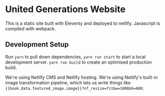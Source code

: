 # United Generations Website

This is a static site built with Eleventy and deployed to netlify. Javascript is compiled with webpack.

## Development Setup

Run ```yarn``` to pull down dependencies, ```yarn run start``` to start a local development server. ```yarn run build``` to create an optimised production build.

We're using Netlify CMS and Netlify hosting. We're using Netlify's built-in image transformation pipeline, which lets us write things like ```{{book.data.featured_image.image}}?nf_resize=fit&w=1000&h=600```. 
